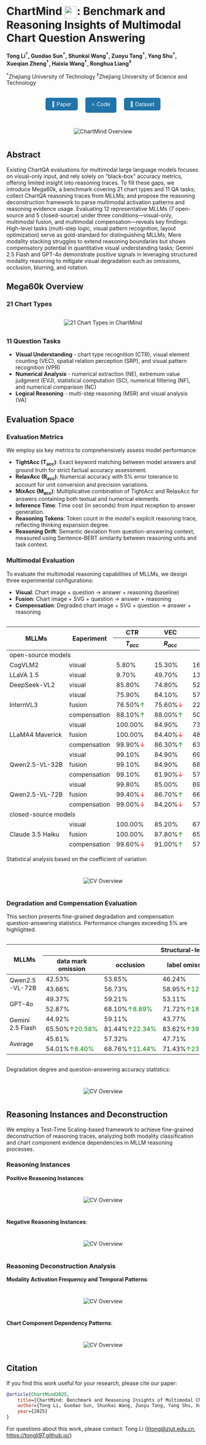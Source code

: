<link rel="stylesheet" href="assets/css/custom.css">

# ChartMind <img src="images/chartMind.png" width="32" height="32" style="vertical-align: middle;">: Benchmark and Reasoning Insights of Multimodal Chart Question Answering

**Tong Li<sup>†</sup>, Guodao Sun<sup>†</sup>, Shunkai Wang<sup>†</sup>, Zuoyu Tang<sup>†</sup>, Yang Shu<sup>†</sup>, Xueqian Zheng<sup>†</sup>, Haixia Wang<sup>†</sup>, Ronghua Liang<sup>‡</sup>**

<sup>†</sup>Zhejiang University of Technology <sup>‡</sup>Zhejiang University of Science and Technology 

<div style="text-align: center; margin: 30px 0;">
  <a href="#" style="background-color: #2174A8; color: white; padding: 8px 16px; margin: 0 8px; text-decoration: none; border-radius: 5px; display: inline-block;">📑 Paper</a>
  <a href="#" style="background-color: #2174A8; color: white; padding: 8px 16px; margin: 0 8px; text-decoration: none; border-radius: 5px; display: inline-block;">⭐ Code</a>
  <a href="https://huggingface.co/datasets/guodaosun/Mega60k" style="background-color: #2174A8; color: white; padding: 8px 16px; margin: 0 8px; text-decoration: none; border-radius: 5px; display: inline-block;">🧱 Dataset</a>
</div>

<div style="text-align: center; margin: 40px 0;">
<img src="images/cover.png" alt="ChartMind Overview" style="max-width: 85%; height: auto;">
</div>

## Abstract
Existing ChartQA evaluations for multimodal large language models focuses on visual-only input, and rely solely on "black-box" accuracy metrics, offering limited insight into reasoning traces. To fill these gaps, we introduce Mega60k, a benchmark covering 21 chart types and 11 QA tasks; collect ChartQA reasoning traces from MLLMs; and propose the reasoning deconstruction framework to parse multimodal activation patterns and reasoning evidence usage. Evaluating 12 representative MLLMs (7 open-source and 5 closed-source) under three conditions—visual-only, multimodal fusion, and multimodal compensation—reveals key findings: High-level tasks (multi-step logic, visual pattern recognition, layout optimization) serve as gold-standard for distinguishing MLLMs; Mere modality stacking struggles to extend reasoning boundaries but shows compensatory potential in quantitative visual understanding tasks; Gemini 2.5 Flash and GPT-4o demonstrate positive signals in leveraging structured modality reasoning to mitigate visual degradation such as omissions, occlusion, blurring, and rotation.

## Mega60k Overview

### 21 Chart Types
<div style="text-align: center; margin: 30px 0;">
  <img src="images/charts.png" alt="21 Chart Types in ChartMind" style="max-width: 100%; height: auto;">
</div>

### 11 Question Tasks
- **Visual Understanding** - chart type recognition (CTR), visual element counting (VEC), spatial relation perception (SRP), and visual pattern recognition (VPR)
- **Numerical Analysis** - numerical extraction (NE), extremum value judgment (EVJ), statistical computation (SC), numerical filtering (NF), and numerical comparison (NC)
- **Logical Reasoning** - multi-step reasoning (MSR) and visual analysis (VA)

## Evaluation Space

### Evaluation Metrics

We employ six key metrics to comprehensively assess model performance:

- **TightAcc (T<sub>acc</sub>)**: Exact keyword matching between model answers and ground truth for strict factual accuracy assessment.
- **RelaxAcc (R<sub>acc</sub>)**: Numerical accuracy with 5% error tolerance to account for unit conversion and precision variations.
- **MixAcc (M<sub>acc</sub>)**: Multiplicative combination of TightAcc and RelaxAcc for answers containing both textual and numerical elements.
- **Inference Time**: Time cost (in seconds) from input reception to answer generation.
- **Reasoning Tokens**: Token count in the model's explicit reasoning trace, reflecting thinking expansion degree.
- **Reasoning Drift**: Semantic deviation from question-answering context, measured using Sentence-BERT similarity between reasoning units and task context.

### Multimodal Evaluation
To evaluate the multimodal reasoning capabilities of MLLMs, we design three experimental configurations:

- **Visual**: Chart image + question → answer + reasoning (baseline)
- **Fusion**: Chart image + SVG + question → answer + reasoning  
- **Compensation**: Degraded chart image + SVG + question → answer + reasoning

<div style="overflow: auto; max-width: 100%; max-height: 600px;">
<table class="tg" style="undefined;table-layout: fixed; width: 1474px"><colgroup>
<col style="width: 164px">
<col style="width: 98px">
<col style="width: 101px">
<col style="width: 101px">
<col style="width: 101px">
<col style="width: 101px">
<col style="width: 101px">
<col style="width: 101px">
<col style="width: 101px">
<col style="width: 101px">
<col style="width: 101px">
<col style="width: 101px">
<col style="width: 101px">
<col style="width: 101px">
</colgroup>
<thead>
  <tr>
    <th class="tg-larh" rowspan="2">MLLMs</th>
    <th class="tg-larh" rowspan="2">Eaperiment</th>
    <th class="tg-larh">CTR</th>
    <th class="tg-larh">VEC</th>
    <th class="tg-larh">SRP</th>
    <th class="tg-larh">VPR</th>
    <th class="tg-larh">VE</th>
    <th class="tg-larh">EVJ</th>
    <th class="tg-larh">SC</th>
    <th class="tg-larh">NF</th>
    <th class="tg-larh">NC</th>
    <th class="tg-larh">MSR</th>
    <th class="tg-larh">VA</th>
    <th class="tg-larh" rowspan="2">Average</th>
  </tr>
  <tr>
    <th class="tg-larh"><em>T<sub>acc</sub></em></th>
    <th class="tg-larh"><em>R<sub>acc</sub></em></th>
    <th class="tg-larh"><em>T<sub>acc</sub></em></th>
    <th class="tg-larh"><em>T<sub>acc</sub>/R<sub>acc</sub></em></th>
    <th class="tg-larh"><em>T<sub>acc</sub>/R<sub>acc</sub></em></th>
    <th class="tg-larh"><em>T<sub>acc</sub>/R<sub>acc</sub></em></th>
    <th class="tg-larh"><em>R<sub>acc</sub></em></th>
    <th class="tg-larh"><em>M<sub>acc</sub></em></th>
    <th class="tg-larh"><em>T<sub>acc</sub>/R<sub>acc</sub></em></th>
    <th class="tg-larh"><em>T<sub>acc</sub>/R<sub>acc</sub></em></th>
    <th class="tg-larh"><em>T<sub>acc</sub>/R<sub>acc</sub></em></th>
  </tr></thead>
<tbody>
  <tr>
    <td class="tg-larh" colspan="14">open-source models</td>
  </tr>
  <tr>
    <td class="tg-vml0">CogVLM2</td>
    <td class="tg-vml0">visual</td>
    <td class="tg-49iy">5.80%</td>
    <td class="tg-49iy">15.30%</td>
    <td class="tg-49iy">16.20%</td>
    <td class="tg-49iy">7.30%</td>
    <td class="tg-49iy">7.00%</td>
    <td class="tg-49iy">5.20%</td>
    <td class="tg-49iy">2.90%</td>
    <td class="tg-49iy">4.50%</td>
    <td class="tg-49iy">35.90%</td>
    <td class="tg-49iy">5.80%</td>
    <td class="tg-49iy">11.40%</td>
    <td class="tg-49iy">10.66%</td>
  </tr>
  <tr>
    <td class="tg-vml0">LLaVA 1.5</td>
    <td class="tg-vml0">visual</td>
    <td class="tg-49iy">9.70%</td>
    <td class="tg-49iy">49.70%</td>
    <td class="tg-49iy">13.60%</td>
    <td class="tg-49iy">2.30%</td>
    <td class="tg-49iy">2.00%</td>
    <td class="tg-49iy">1.80%</td>
    <td class="tg-49iy">2.10%</td>
    <td class="tg-49iy">2.70%</td>
    <td class="tg-49iy">37.70%</td>
    <td class="tg-49iy">3.90%</td>
    <td class="tg-49iy">7.40%</td>
    <td class="tg-49iy">12.08%</td>
  </tr>
  <tr>
    <td class="tg-vml0">DeepSeek-VL2 </td>
    <td class="tg-vml0">visual</td>
    <td class="tg-49iy">85.80%</td>
    <td class="tg-49iy">74.80%</td>
    <td class="tg-49iy">52.90%</td>
    <td class="tg-49iy">31.00%</td>
    <td class="tg-49iy">40.50%</td>
    <td class="tg-49iy">32.70%</td>
    <td class="tg-49iy">11.90%</td>
    <td class="tg-49iy">16.00%</td>
    <td class="tg-49iy">49.30%</td>
    <td class="tg-49iy">19.20%</td>
    <td class="tg-49iy">28.30%</td>
    <td class="tg-49iy">40.22%</td>
  </tr>
  <tr>
    <td class="tg-vml0" rowspan="3">InternVL3</td>
    <td class="tg-vml0">visual</td>
    <td class="tg-49iy">75.90%</td>
    <td class="tg-49iy">84.10%</td>
    <td class="tg-49iy">57.10%</td>
    <td class="tg-49iy">29.59%</td>
    <td class="tg-49iy">58.10%</td>
    <td class="tg-49iy">45.70%</td>
    <td class="tg-49iy">35.40%</td>
    <td class="tg-49iy">21.50%</td>
    <td class="tg-49iy">64.60%</td>
    <td class="tg-49iy">22.60%</td>
    <td class="tg-49iy">27.80%</td>
    <td class="tg-49iy">47.49%</td>
  </tr>
  <tr>
    <td class="tg-vml0">fusion</td>
    <td class="tg-49iy">76.50%<span style="color: green;">↑</span></td>
    <td class="tg-49iy">75.60%<span style="color: red;">↓</span></td>
    <td class="tg-49iy">22.80%<span style="color: red;">↓</span></td>
    <td class="tg-49iy">4.00%<span style="color: red;">↓</span></td>
    <td class="tg-49iy">10.10%<span style="color: red;">↓</span></td>
    <td class="tg-49iy">5.10%<span style="color: red;">↓</span></td>
    <td class="tg-49iy">40.70%<span style="color: green;">↑</span></td>
    <td class="tg-49iy">18.50%<span style="color: red;">↓</span></td>
    <td class="tg-49iy">49.50%<span style="color: red;">↓</span></td>
    <td class="tg-49iy">4.10%<span style="color: red;">↓</span></td>
    <td class="tg-49iy">1.50%<span style="color: red;">↓</span></td>
    <td class="tg-49iy">28.04%<span style="color: red;">↓</span></td>
  </tr>
  <tr>
    <td class="tg-vml0">compensation</td>
    <td class="tg-49iy">88.10%<span style="color: green;">↑</span></td>
    <td class="tg-49iy">88.00%<span style="color: green;">↑</span></td>
    <td class="tg-49iy">50.00%<span style="color: red;">↓</span></td>
    <td class="tg-49iy">23.3%<span style="color: red;">↓</span></td>
    <td class="tg-49iy">75.20%<span style="color: green;">↑</span></td>
    <td class="tg-49iy">48.00%<span style="color: green;">↑</span></td>
    <td class="tg-49iy">55.80%<span style="color: green;">↑</span></td>
    <td class="tg-49iy">17.10%<span style="color: red;">↓</span></td>
    <td class="tg-49iy">63.00%<span style="color: red;">↓</span></td>
    <td class="tg-49iy">8.10%<span style="color: red;">↓</span></td>
    <td class="tg-49iy">45.50%<span style="color: green;">↑</span></td>
    <td class="tg-49iy">51.10%<span style="color: green;">↑</span></td>
  </tr>
  <tr>
    <td class="tg-vml0" rowspan="3">LLaMA4 Maverick</td>
    <td class="tg-vml0">visual</td>
    <td class="tg-49iy">100.00%</td>
    <td class="tg-49iy">84.90%</td>
    <td class="tg-49iy">73.60%</td>
    <td class="tg-49iy">46.30%</td>
    <td class="tg-49iy">56.80%</td>
    <td class="tg-49iy">49.70%</td>
    <td class="tg-49iy">47.50%</td>
    <td class="tg-49iy">28.40%</td>
    <td class="tg-49iy">71.60%</td>
    <td class="tg-49iy">39.10%</td>
    <td class="tg-49iy">38.80%</td>
    <td class="tg-49iy">57.88%</td>
  </tr>
  <tr>
    <td class="tg-vml0">fusion</td>
    <td class="tg-49iy">100.00%</td>
    <td class="tg-49iy">84.40%<span style="color: red;">↓</span></td>
    <td class="tg-49iy">48.80%<span style="color: red;">↓</span></td>
    <td class="tg-49iy">23.90%<span style="color: red;">↓</span></td>
    <td class="tg-49iy">25.50%<span style="color: red;">↓</span></td>
    <td class="tg-49iy">19.50%<span style="color: red;">↓</span></td>
    <td class="tg-49iy">22.40%<span style="color: red;">↓</span></td>
    <td class="tg-49iy">10.70%<span style="color: red;">↓</span></td>
    <td class="tg-49iy">56.80%<span style="color: red;">↓</span></td>
    <td class="tg-49iy">19.70%<span style="color: red;">↓</span></td>
    <td class="tg-49iy">19.90%<span style="color: red;">↓</span></td>
    <td class="tg-49iy">39.24%<span style="color: red;">↓</span></td>
  </tr>
  <tr>
    <td class="tg-vml0">compensation</td>
    <td class="tg-49iy">99.90%<span style="color: red;">↓</span></td>
    <td class="tg-49iy">86.30%<span style="color: green;">↑</span></td>
    <td class="tg-49iy">63.30%<span style="color: red;">↓</span></td>
    <td class="tg-49iy">36.70%<span style="color: red;">↓</span></td>
    <td class="tg-49iy">41.70%<span style="color: red;">↓</span></td>
    <td class="tg-49iy">38.90%<span style="color: red;">↓</span></td>
    <td class="tg-49iy">32.60%<span style="color: red;">↓</span></td>
    <td class="tg-49iy">18.80%<span style="color: red;">↓</span></td>
    <td class="tg-49iy">62.30%<span style="color: red;">↓</span></td>
    <td class="tg-49iy">30.40%<span style="color: red;">↓</span></td>
    <td class="tg-49iy">22.40%<span style="color: red;">↓</span></td>
    <td class="tg-49iy">48.48%<span style="color: red;">↓</span></td>
  </tr>
  <tr>
    <td class="tg-vml0" rowspan="3">Qwen2.5-VL-32B</td>
    <td class="tg-vml0">visual</td>
    <td class="tg-49iy">99.10%</td>
    <td class="tg-49iy">84.90%</td>
    <td class="tg-49iy">69.60%</td>
    <td class="tg-49iy">40.60%</td>
    <td class="tg-49iy">53.90%</td>
    <td class="tg-49iy">45.10%</td>
    <td class="tg-49iy">37.20%</td>
    <td class="tg-49iy">24.40%</td>
    <td class="tg-49iy">64.60%</td>
    <td class="tg-49iy">36.10%</td>
    <td class="tg-49iy">36.40%</td>
    <td class="tg-49iy">53.81%</td>
  </tr>
  <tr>
    <td class="tg-vml0">fusion</td>
    <td class="tg-49iy">99.10%</td>
    <td class="tg-49iy">84.90%</td>
    <td class="tg-49iy">68.30%<span style="color: red;">↓</span></td>
    <td class="tg-49iy">38.40%<span style="color: red;">↓</span></td>
    <td class="tg-49iy">48.80%<span style="color: red;">↓</span></td>
    <td class="tg-49iy">43.50%<span style="color: red;">↓</span></td>
    <td class="tg-49iy">33.80%<span style="color: red;">↓</span></td>
    <td class="tg-49iy">21.70%<span style="color: red;">↓</span></td>
    <td class="tg-49iy">63.10%<span style="color: red;">↓</span></td>
    <td class="tg-49iy">32.90%<span style="color: red;">↓</span></td>
    <td class="tg-49iy">34.30%<span style="color: red;">↓</span></td>
    <td class="tg-49iy">51.71%<span style="color: red;">↓</span></td>
  </tr>
  <tr>
    <td class="tg-vml0">compensation</td>
    <td class="tg-49iy">99.10%</td>
    <td class="tg-49iy">81.90%<span style="color: red;">↓</span></td>
    <td class="tg-49iy">57.60%<span style="color: red;">↓</span></td>
    <td class="tg-49iy">27.70%<span style="color: red;">↓</span></td>
    <td class="tg-49iy">37.30%<span style="color: red;">↓</span></td>
    <td class="tg-49iy">33.60%<span style="color: red;">↓</span></td>
    <td class="tg-49iy">25.70%<span style="color: red;">↓</span></td>
    <td class="tg-49iy">14.20%<span style="color: red;">↓</span></td>
    <td class="tg-49iy">56.70%<span style="color: red;">↓</span></td>
    <td class="tg-49iy">25.70%<span style="color: red;">↓</span></td>
    <td class="tg-49iy">29.40%<span style="color: red;">↓</span></td>
    <td class="tg-49iy">44.45%<span style="color: red;">↓</span></td>
  </tr>
  <tr>
    <td class="tg-vml0" rowspan="3">Qwen2.5-VL-72B</td>
    <td class="tg-vml0">visual</td>
    <td class="tg-49iy">99.80%</td>
    <td class="tg-49iy">85.00%</td>
    <td class="tg-49iy">69.50%</td>
    <td class="tg-49iy">39.80%</td>
    <td class="tg-49iy">58.50%</td>
    <td class="tg-49iy">47.00%</td>
    <td class="tg-49iy">43.30%</td>
    <td class="tg-49iy">23.80%</td>
    <td class="tg-49iy">67.80%</td>
    <td class="tg-49iy">37.30%</td>
    <td class="tg-49iy">34.30%</td>
    <td class="tg-49iy">55.10%</td>
  </tr>
  <tr>
    <td class="tg-vml0">fusion</td>
    <td class="tg-49iy">99.40%<span style="color: red;">↓</span></td>
    <td class="tg-49iy">86.70%<span style="color: green;">↑</span></td>
    <td class="tg-49iy">66.30%<span style="color: red;">↓</span></td>
    <td class="tg-49iy">36.10%<span style="color: red;">↓</span></td>
    <td class="tg-49iy">52.30%<span style="color: red;">↓</span></td>
    <td class="tg-49iy">44.50%<span style="color: red;">↓</span></td>
    <td class="tg-49iy">37.80%<span style="color: red;">↓</span></td>
    <td class="tg-49iy">20.80%<span style="color: red;">↓</span></td>
    <td class="tg-49iy">64.60%<span style="color: red;">↓</span></td>
    <td class="tg-49iy">32.80%<span style="color: red;">↓</span></td>
    <td class="tg-49iy">34.60%<span style="color: green;">↑</span></td>
    <td class="tg-49iy">52.35%<span style="color: red;">↓</span></td>
  </tr>
  <tr>
    <td class="tg-vml0">compensation</td>
    <td class="tg-49iy">99.00%<span style="color: red;">↓</span></td>
    <td class="tg-49iy">84.20%<span style="color: red;">↓</span></td>
    <td class="tg-49iy">57.80%<span style="color: red;">↓</span></td>
    <td class="tg-49iy">26.90%<span style="color: red;">↓</span></td>
    <td class="tg-49iy">38.00%<span style="color: red;">↓</span></td>
    <td class="tg-49iy">35.70%<span style="color: red;">↓</span></td>
    <td class="tg-49iy">27.90%<span style="color: red;">↓</span></td>
    <td class="tg-49iy">13.40%<span style="color: red;">↓</span></td>
    <td class="tg-49iy">58.00%<span style="color: red;">↓</span></td>
    <td class="tg-49iy">25.10%<span style="color: red;">↓</span></td>
    <td class="tg-49iy">28.50%<span style="color: red;">↓</span></td>
    <td class="tg-49iy">44.95%<span style="color: red;">↓</span></td>
  </tr>
  <tr>
    <td class="tg-larh" colspan="14">closed-source models</td>
  </tr>
  <tr>
    <td class="tg-vml0" rowspan="3">Claude 3.5 Haiku</td>
    <td class="tg-vml0">visual</td>
    <td class="tg-49iy">100.00%</td>
    <td class="tg-49iy">85.20%</td>
    <td class="tg-49iy">67.10%</td>
    <td class="tg-49iy">40.00%</td>
    <td class="tg-49iy">53.40%</td>
    <td class="tg-49iy">46.50%</td>
    <td class="tg-49iy">33.90%</td>
    <td class="tg-49iy">23.00%</td>
    <td class="tg-49iy">65.60%</td>
    <td class="tg-49iy">32.30%</td>
    <td class="tg-49iy">32.50%</td>
    <td class="tg-49iy">52.68%</td>
  </tr>
  <tr>
    <td class="tg-vml0">fusion</td>
    <td class="tg-49iy">100.00%</td>
    <td class="tg-49iy">87.80%<span style="color: green;">↑</span></td>
    <td class="tg-49iy">65.10%<span style="color: red;">↓</span></td>
    <td class="tg-49iy">38.50%<span style="color: red;">↓</span></td>
    <td class="tg-49iy">51.30%<span style="color: red;">↓</span></td>
    <td class="tg-49iy">45.30%<span style="color: red;">↓</span></td>
    <td class="tg-49iy">31.40%<span style="color: red;">↓</span></td>
    <td class="tg-49iy">22.50%<span style="color: red;">↓</span></td>
    <td class="tg-49iy">62.80%<span style="color: red;">↓</span></td>
    <td class="tg-49iy">33.00%<span style="color: green;">↑</span></td>
    <td class="tg-49iy">29.90%<span style="color: red;">↓</span></td>
    <td class="tg-49iy">51.60%<span style="color: red;">↓</span></td>
  </tr>
  <tr>
    <td class="tg-vml0">compensation</td>
    <td class="tg-49iy">99.60%<span style="color: red;">↓</span></td>
    <td class="tg-49iy">91.00%<span style="color: green;">↑</span></td>
    <td class="tg-49iy">57.90%<span style="color: red;">↓</span></td>
    <td class="tg-49iy">27.20%<span style="color: red;">↓</span></td>
    <td class="tg-49iy">37.60%<span style="color: red;">↓</span></td>
    <td class="tg-49iy">40.10%<span style="color: red;">↓</span></td>
    <td class="tg-49iy">22.60%<span style="color: red;">↓</span></td>
    <td class="tg-49iy">18.20%<span style="color: red;">↓</span></td>
    <td class="tg-49iy">56.40%<span style="color: red;">↓</span></td>
    <td class="tg-49iy">28.90%<span style="color: red;">↓</span></td>
    <td class="tg-49iy">24.00%<span style="color: red;">↓</span></td>
    <td class="tg-49iy">45.77%<span style="color: red;">↓</span></td>
  </tr>
  <tr>
    <td class="tg-vml0" rowspan="3">GLM-4V-Plus</td>
    <td class="tg-vml0">visual</td>
    <td class="tg-49iy">99.90%</td>
    <td class="tg-49iy">85.50%</td>
    <td class="tg-49iy">73.70%</td>
    <td class="tg-49iy">47.00%</td>
    <td class="tg-49iy">63.80%</td>
    <td class="tg-49iy">53.30%</td>
    <td class="tg-49iy">45.00%</td>
    <td class="tg-49iy">27.30%</td>
    <td class="tg-49iy">76.20%</td>
    <td class="tg-49iy">42.30%</td>
    <td class="tg-49iy">40.20%</td>
    <td class="tg-49iy">59.47%</td>
  </tr>
  <tr>
    <td class="tg-vml0">fusion</td>
    <td class="tg-49iy">99.70%<span style="color: red;">↓</span></td>
    <td class="tg-49iy">81.40%<span style="color: red;">↓</span></td>
    <td class="tg-49iy">62.20%<span style="color: red;">↓</span></td>
    <td class="tg-49iy">38.10%<span style="color: red;">↓</span></td>
    <td class="tg-49iy">46.50%<span style="color: red;">↓</span></td>
    <td class="tg-49iy">42.80%<span style="color: red;">↓</span></td>
    <td class="tg-49iy">33.90%<span style="color: red;">↓</span></td>
    <td class="tg-49iy">18.70%<span style="color: red;">↓</span></td>
    <td class="tg-49iy">68.30%<span style="color: red;">↓</span></td>
    <td class="tg-49iy">32.40%<span style="color: red;">↓</span></td>
    <td class="tg-49iy">35.90%<span style="color: red;">↓</span></td>
    <td class="tg-49iy">50.90%<span style="color: red;">↓</span></td>
  </tr>
  <tr>
    <td class="tg-vml0">compensation</td>
    <td class="tg-49iy">99.30%<span style="color: red;">↓</span></td>
    <td class="tg-49iy">80.60%<span style="color: red;">↓</span></td>
    <td class="tg-49iy">54.50%<span style="color: red;">↓</span></td>
    <td class="tg-49iy">31.10%<span style="color: red;">↓</span></td>
    <td class="tg-49iy">38.40%<span style="color: red;">↓</span></td>
    <td class="tg-49iy">35.00%<span style="color: red;">↓</span></td>
    <td class="tg-49iy">28.30%<span style="color: red;">↓</span></td>
    <td class="tg-49iy">16.30%<span style="color: red;">↓</span></td>
    <td class="tg-49iy">63.10%<span style="color: red;">↓</span></td>
    <td class="tg-49iy">28.10%<span style="color: red;">↓</span></td>
    <td class="tg-49iy">27.30%<span style="color: red;">↓</span></td>
    <td class="tg-49iy">45.64%<span style="color: red;">↓</span></td>
  </tr>
  <tr>
    <td class="tg-vml0" rowspan="3">Doubao 1.5   Vision-Pro</td>
    <td class="tg-vml0">visual</td>
    <td class="tg-49iy">100.00%</td>
    <td class="tg-49iy">86.00%</td>
    <td class="tg-49iy">75.60%</td>
    <td class="tg-49iy">44.20%</td>
    <td class="tg-49iy">63.10%</td>
    <td class="tg-49iy">48.80%</td>
    <td class="tg-49iy">41.30%</td>
    <td class="tg-49iy">35.20%</td>
    <td class="tg-49iy">72.60%</td>
    <td class="tg-49iy">42.20%</td>
    <td class="tg-49iy">46.30%</td>
    <td class="tg-49iy">59.57%</td>
  </tr>
  <tr>
    <td class="tg-vml0">fusion</td>
    <td class="tg-49iy">100.00%</td>
    <td class="tg-49iy">87.20%<span style="color: green;">↑</span></td>
    <td class="tg-49iy">73.10%<span style="color: red;">↓</span></td>
    <td class="tg-49iy">44.90%<span style="color: green;">↑</span></td>
    <td class="tg-49iy">60.30%<span style="color: red;">↓</span></td>
    <td class="tg-49iy">51.30%<span style="color: green;">↑</span></td>
    <td class="tg-49iy">38.70%<span style="color: red;">↓</span></td>
    <td class="tg-49iy">34.60%<span style="color: red;">↓</span></td>
    <td class="tg-49iy">71.50%<span style="color: red;">↓</span></td>
    <td class="tg-49iy">36.90%<span style="color: red;">↓</span></td>
    <td class="tg-49iy">43.90%<span style="color: red;">↓</span></td>
    <td class="tg-49iy">58.40%<span style="color: red;">↓</span></td>
  </tr>
  <tr>
    <td class="tg-vml0">compensation</td>
    <td class="tg-49iy">99.7%<span style="color: red;">↓</span></td>
    <td class="tg-49iy">85.80%<span style="color: red;">↓</span></td>
    <td class="tg-49iy">61.50%<span style="color: red;">↓</span></td>
    <td class="tg-49iy">32.10%<span style="color: red;">↓</span></td>
    <td class="tg-49iy">42.50%<span style="color: red;">↓</span></td>
    <td class="tg-49iy">38.70%<span style="color: red;">↓</span></td>
    <td class="tg-49iy">23.70%<span style="color: red;">↓</span></td>
    <td class="tg-49iy">21.50%<span style="color: red;">↓</span></td>
    <td class="tg-49iy">58.80%<span style="color: red;">↓</span></td>
    <td class="tg-49iy">23.70%<span style="color: red;">↓</span></td>
    <td class="tg-49iy">22.50%<span style="color: red;">↓</span></td>
    <td class="tg-49iy">46.41%<span style="color: red;">↓</span></td>
  </tr>
  <tr>
    <td class="tg-vml0" rowspan="3">GPT-4o</td>
    <td class="tg-vml0">visual</td>
    <td class="tg-49iy">100.00%</td>
    <td class="tg-49iy">89.40%</td>
    <td class="tg-49iy">80.90%</td>
    <td class="tg-49iy">55.10%</td>
    <td class="tg-49iy">77.80%</td>
    <td class="tg-49iy">59.20%</td>
    <td class="tg-49iy">61.00%</td>
    <td class="tg-49iy">41.70%</td>
    <td class="tg-49iy">77.10%</td>
    <td class="tg-49iy">52.40%</td>
    <td class="tg-49iy">44.90%</td>
    <td class="tg-49iy">67.23%</td>
  </tr>
  <tr>
    <td class="tg-vml0">fusion</td>
    <td class="tg-49iy">100.00%</td>
    <td class="tg-49iy">90.50%<span style="color: green;">↑</span></td>
    <td class="tg-49iy">80.10%<span style="color: red;">↓</span></td>
    <td class="tg-49iy">57.49%<span style="color: green;">↑</span></td>
    <td class="tg-49iy">70.70%<span style="color: red;">↓</span></td>
    <td class="tg-49iy">55.00%<span style="color: red;">↓</span></td>
    <td class="tg-49iy">56.60%<span style="color: red;">↓</span></td>
    <td class="tg-49iy">39.10%<span style="color: red;">↓</span></td>
    <td class="tg-49iy">74.80%<span style="color: red;">↓</span></td>
    <td class="tg-49iy">54.50%<span style="color: green;">↑</span></td>
    <td class="tg-49iy">35.20%<span style="color: red;">↓</span></td>
    <td class="tg-49iy">64.91%<span style="color: red;">↓</span></td>
  </tr>
  <tr>
    <td class="tg-vml0">compensation</td>
    <td class="tg-49iy">100.00%</td>
    <td class="tg-49iy">87.60%<span style="color: red;">↓</span></td>
    <td class="tg-49iy">70.60%<span style="color: red;">↓</span></td>
    <td class="tg-49iy">45.50%<span style="color: red;">↓</span></td>
    <td class="tg-49iy">52.90%<span style="color: red;">↓</span></td>
    <td class="tg-49iy">47.40%<span style="color: red;">↓</span></td>
    <td class="tg-49iy">44.90%<span style="color: red;">↓</span></td>
    <td class="tg-49iy">31.90%<span style="color: red;">↓</span></td>
    <td class="tg-49iy">67.20%<span style="color: red;">↓</span></td>
    <td class="tg-49iy">38.10%<span style="color: red;">↓</span></td>
    <td class="tg-49iy">22.30%<span style="color: red;">↓</span></td>
    <td class="tg-49iy">55.31%<span style="color: red;">↓</span></td>
  </tr>
  <tr>
    <td class="tg-vml0" rowspan="3">Gemini 2.5 Flash</td>
    <td class="tg-vml0">visual</td>
    <td class="tg-49iy">99.50%</td>
    <td class="tg-49iy">88.60%</td>
    <td class="tg-49iy">81.40%</td>
    <td class="tg-49iy">53.90%</td>
    <td class="tg-49iy">67.90%</td>
    <td class="tg-49iy">56.90%</td>
    <td class="tg-49iy">56.50%</td>
    <td class="tg-49iy">44.20%</td>
    <td class="tg-49iy">82.10%</td>
    <td class="tg-49iy">58.10%</td>
    <td class="tg-49iy">45.80%</td>
    <td class="tg-49iy">66.81%</td>
  </tr>
  <tr>
    <td class="tg-vml0">fusion</td>
    <td class="tg-49iy">99.60%<span style="color: green;">↑</span></td>
    <td class="tg-49iy">95.20%<span style="color: green;">↑</span></td>
    <td class="tg-49iy">84.00%<span style="color: green;">↑</span></td>
    <td class="tg-49iy">58.40%<span style="color: green;">↑</span></td>
    <td class="tg-49iy">73.00%<span style="color: green;">↑</span></td>
    <td class="tg-49iy">61.40%<span style="color: green;">↑</span></td>
    <td class="tg-49iy">64.90%<span style="color: green;">↑</span></td>
    <td class="tg-49iy">52.60%<span style="color: green;">↑</span></td>
    <td class="tg-49iy">84.30%<span style="color: green;">↑</span></td>
    <td class="tg-49iy">65.80%<span style="color: green;">↑</span></td>
    <td class="tg-49iy">46.70%<span style="color: green;">↑</span></td>
    <td class="tg-49iy">71.45%<span style="color: green;">↑</span></td>
  </tr>
  <tr>
    <td class="tg-vml0">compensation</td>
    <td class="tg-49iy">99.90%<span style="color: green;">↑</span></td>
    <td class="tg-49iy">94.90%<span style="color: green;">↑</span></td>
    <td class="tg-49iy">75.10%<span style="color: red;">↓</span></td>
    <td class="tg-49iy">51.50%<span style="color: red;">↓</span></td>
    <td class="tg-49iy">61.80%<span style="color: red;">↓</span></td>
    <td class="tg-49iy">58.30%<span style="color: red;">↓</span></td>
    <td class="tg-49iy">55.20%<span style="color: red;">↓</span></td>
    <td class="tg-49iy">43.20%<span style="color: red;">↓</span></td>
    <td class="tg-49iy">75.60%<span style="color: red;">↓</span></td>
    <td class="tg-49iy">55.40%<span style="color: red;">↓</span></td>
    <td class="tg-49iy">32.60%<span style="color: red;">↓</span></td>
    <td class="tg-49iy">63.95%<span style="color: red;">↓</span></td>
  </tr>
</tbody></table>
</div>

Statistical analysis based on the coefficient of variation:

<div style="text-align: center; margin: 40px 0;">
<img src="images/coefficient_of_variation.png" alt="CV Overview" style="max-width: 85%; height: auto;">
</div>

### Degradation and Compensation Evaluation
This section presents fine-grained degradation and compensation question-answering statistics. Performance changes exceeding 5% are highlighted.

<div style="overflow: auto; max-width: 100%; max-height: 600px;">
<table class="tg" style="undefined;table-layout: fixed; width: 1108px"><colgroup>
<col style="width: 164px">
<col style="width: 121px">
<col style="width: 121px">
<col style="width: 121px">
<col style="width: 121px">
<col style="width: 121px">
<col style="width: 121px">
<col style="width: 121px">
<col style="width: 121px">
</colgroup>
<thead>
  <tr>
    <th class="tg-49iy" rowspan="2">MLLMs</th>
    <th class="tg-49iy" colspan="5">Structural-level</th>
    <th class="tg-49iy" colspan="2">Pixel-level</th>
    <th class="tg-49iy" rowspan="2">Average</th>
  </tr>
  <tr>
    <th class="tg-49iy">data mark omission</th>
    <th class="tg-49iy">occlusion</th>
    <th class="tg-49iy">label omission</th>
    <th class="tg-49iy">axis omission</th>
    <th class="tg-49iy">legend omission</th>
    <th class="tg-49iy">blurring</th>
    <th class="tg-49iy">rotation</th>
  </tr></thead>
<tbody>
  <tr>
    <td class="tg-vml0" rowspan="2">Qwen2.5-VL-72B</td>
    <td class="tg-49iy">42.53%</td>
    <td class="tg-49iy">53.65%</td>
    <td class="tg-49iy">46.24%</td>
    <td class="tg-49iy">46.65%</td>
    <td class="tg-49iy">50.80%</td>
    <td class="tg-49iy">44.12%</td>
    <td class="tg-49iy">46.13%</td>
    <td class="tg-49iy">47.09%</td>
  </tr>
  <tr>
    <td class="tg-49iy">43.66%</td>
    <td class="tg-49iy">56.73%</td>
    <td class="tg-49iy">58.95%<span style="color: green;">↑12.71%</span></td>
    <td class="tg-49iy">41.45%<span style="color: red;">↓5.20%</span></td>
    <td class="tg-49iy">48.97%</td>
    <td class="tg-49iy">45.39%</td>
    <td class="tg-49iy">45.29%</td>
    <td class="tg-49iy">47.73%</td>
  </tr>
  <tr>
    <td class="tg-vml0" rowspan="2">GPT-4o</td>
    <td class="tg-49iy">49.37%</td>
    <td class="tg-49iy">59.21%</td>
    <td class="tg-49iy">53.11%</td>
    <td class="tg-49iy">54.62%</td>
    <td class="tg-49iy">60.07%</td>
    <td class="tg-49iy">55.23%</td>
    <td class="tg-49iy">48.40%</td>
    <td class="tg-49iy">54.33%</td>
  </tr>
  <tr>
    <td class="tg-49iy">52.87%</td>
    <td class="tg-49iy">68.10%<span style="color: green;">↑8.89%</span></td>
    <td class="tg-49iy">71.72%<span style="color: green;">↑18.61%</span></td>
    <td class="tg-49iy">55.51%</td>
    <td class="tg-49iy">65.23%<span style="color: green;">↑5.16%</span></td>
    <td class="tg-49iy">59.59%</td>
    <td class="tg-49iy">52.51%</td>
    <td class="tg-49iy">60.13%<span style="color: green;">↑5.80%</span></td>
  </tr>
  <tr>
    <td class="tg-vml0" rowspan="2">Gemini 2.5 Flash</td>
    <td class="tg-49iy">44.92%</td>
    <td class="tg-49iy">59.11%</td>
    <td class="tg-49iy">43.77%</td>
    <td class="tg-49iy">52.61%</td>
    <td class="tg-49iy">57.62%</td>
    <td class="tg-49iy">58.48%</td>
    <td class="tg-49iy">55.41%</td>
    <td class="tg-49iy">53.07%</td>
  </tr>
  <tr>
    <td class="tg-49iy">65.50%<span style="color: green;">↑20.58%</span></td>
    <td class="tg-49iy">81.44%<span style="color: green;">↑22.34%</span></td>
    <td class="tg-49iy">83.62%<span style="color: green;">↑39.85%</span></td>
    <td class="tg-49iy">56.43%</td>
    <td class="tg-49iy">64.71%<span style="color: green;">↑7.09%</span></td>
    <td class="tg-49iy">68.68%<span style="color: green;">↑10.20%</span></td>
    <td class="tg-49iy">64.90%<span style="color: green;">↑9.48%</span></td>
    <td class="tg-49iy">67.71%<span style="color: green;">↑14.65%</span></td>
  </tr>
  <tr>
    <td class="tg-vml0" rowspan="2">Average</td>
    <td class="tg-49iy">45.61%</td>
    <td class="tg-49iy">57.32%</td>
    <td class="tg-49iy">47.71%</td>
    <td class="tg-49iy">51.29%</td>
    <td class="tg-49iy">56.17%</td>
    <td class="tg-49iy">52.61%</td>
    <td class="tg-49iy">49.98%</td>
    <td class="tg-49iy"></td>
  </tr>
  <tr>
    <td class="tg-49iy">54.01%<span style="color: green;">↑8.40%</span></td>
    <td class="tg-49iy">68.76%<span style="color: green;">↑11.44%</span></td>
    <td class="tg-49iy">71.43%<span style="color: green;">↑23.72%</span></td>
    <td class="tg-49iy">51.13%</td>
    <td class="tg-49iy">59.64%</td>
    <td class="tg-49iy">57.88%<span style="color: green;">↑5.28%</span></td>
    <td class="tg-49iy">54.23%</td>
    <td class="tg-49iy"></td>
  </tr>
</tbody></table>
</div>

Degradation degree and question-answering accuracy statistics:

<div style="text-align: center; margin: 40px 0;">
<img src="images/degraded_type.png" alt="CV Overview" style="max-width: 85%; height: auto;">
</div>

## Reasoning Instances and Deconstruction
We employ a Test-Time Scaling-based framework to achieve fine-grained deconstruction of reasoning traces, analyzing both modality classification and chart component evidence dependencies in MLLM reasoning processes.

### Reasoning Instances

**Positive Reasoning Instances**:

<div style="text-align: center; margin: 40px 0;">
<img src="images/positivate_examples.png" alt="CV Overview" style="max-width: 85%; height: auto;">
</div>

**Negative Reasoning Instances**:

<div style="text-align: center; margin: 40px 0;">
<img src="images/negative_examples.png" alt="CV Overview" style="max-width: 85%; height: auto;">
</div>

### Reasoning Deconstruction Analysis

**Modality Activation Frequency and Temporal Patterns**:

<div style="text-align: center; margin: 40px 0;">
<img src="images/reasoning_unit_type.png" alt="CV Overview" style="max-width: 85%; height: auto;">
</div>

**Chart Component Dependency Patterns**:

<div style="text-align: center; margin: 40px 0;">
<img src="images/reasoning_elements.png" alt="CV Overview" style="max-width: 85%; height: auto;">
</div>

## Citation

If you find this work useful for your research, please cite our paper:
```bibtex
@article{ChartMind2025,
    title={ChartMind: Benchmark and Reasoning Insights of Multimodal Chart Question Answering},
    author={Tong Li, Guodao Sun, Shunkai Wang, Zuoyu Tang, Yang Shu, Xueqian Zheng, Haixia Wang and Ronghua Liang},
    year={2025}
}
```
For questions about this work, please contact: Tong Li (litong@zjut.edu.cn, https://tongli97.github.io/)
